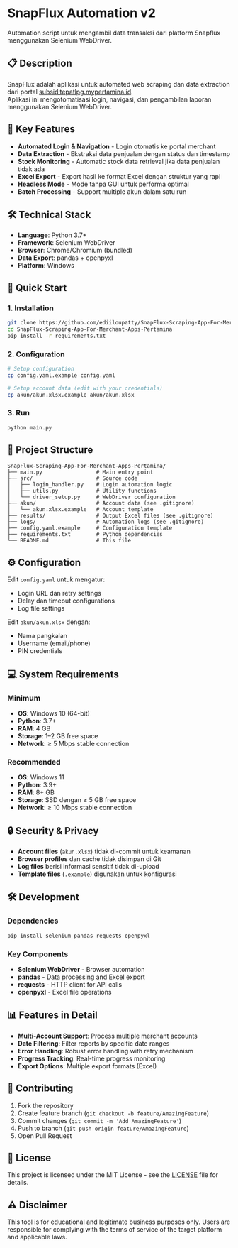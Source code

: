 # SnapFlux Automation v2

Automation script untuk mengambil data transaksi dari platform Snapflux menggunakan Selenium WebDriver.

## 📋 Description

SnapFlux adalah aplikasi untuk automated web scraping dan data extraction dari portal [subsiditepatlpg.mypertamina.id](https://subsiditepatlpg.mypertamina.id).  
Aplikasi ini mengotomatisasi login, navigasi, dan pengambilan laporan menggunakan Selenium WebDriver.

## 🚀 Key Features

- **Automated Login & Navigation** - Login otomatis ke portal merchant
- **Data Extraction** - Ekstraksi data penjualan dengan status dan timestamp
- **Stock Monitoring** - Automatic stock data retrieval jika data penjualan tidak ada
- **Excel Export** - Export hasil ke format Excel dengan struktur yang rapi
- **Headless Mode** - Mode tanpa GUI untuk performa optimal
- **Batch Processing** - Support multiple akun dalam satu run

## 🛠️ Technical Stack

- **Language**: Python 3.7+
- **Framework**: Selenium WebDriver
- **Browser**: Chrome/Chromium (bundled)
- **Data Export**: pandas + openpyxl
- **Platform**: Windows

## 🚀 Quick Start

### 1. Installation

```bash
git clone https://github.com/ediiloupatty/SnapFlux-Scraping-App-For-Merchant-Apps-Pertamina.git
cd SnapFlux-Scraping-App-For-Merchant-Apps-Pertamina
pip install -r requirements.txt
```

### 2. Configuration

```bash
# Setup configuration
cp config.yaml.example config.yaml

# Setup account data (edit with your credentials)
cp akun/akun.xlsx.example akun/akun.xlsx
```

### 3. Run

```bash
python main.py
```

## 📁 Project Structure

```
SnapFlux-Scraping-App-For-Merchant-Apps-Pertamina/
├── main.py                 # Main entry point
├── src/                    # Source code
│   ├── login_handler.py    # Login automation logic
│   ├── utils.py            # Utility functions
│   └── driver_setup.py     # WebDriver configuration
├── akun/                   # Account data (see .gitignore)
│   └── akun.xlsx.example   # Account template
├── results/                # Output Excel files (see .gitignore)
├── logs/                   # Automation logs (see .gitignore)
├── config.yaml.example     # Configuration template
├── requirements.txt        # Python dependencies
└── README.md               # This file
```

## ⚙️ Configuration

Edit `config.yaml` untuk mengatur:

- Login URL dan retry settings
- Delay dan timeout configurations
- Log file settings

Edit `akun/akun.xlsx` dengan:

- Nama pangkalan
- Username (email/phone)
- PIN credentials

## 💻 System Requirements

### Minimum

- **OS**: Windows 10 (64-bit)
- **Python**: 3.7+
- **RAM**: 4 GB
- **Storage**: 1–2 GB free space
- **Network**: ≥ 5 Mbps stable connection

### Recommended

- **OS**: Windows 11
- **Python**: 3.9+
- **RAM**: 8+ GB
- **Storage**: SSD dengan ≥ 5 GB free space
- **Network**: ≥ 10 Mbps stable connection

## 🔒 Security & Privacy

- **Account files** (`akun.xlsx`) tidak di-commit untuk keamanan
- **Browser profiles** dan cache tidak disimpan di Git
- **Log files** berisi informasi sensitif tidak di-upload
- **Template files** (`.example`) digunakan untuk konfigurasi

## 🛠️ Development

### Dependencies

```bash
pip install selenium pandas requests openpyxl
```

### Key Components

- **Selenium WebDriver** - Browser automation
- **pandas** - Data processing and Excel export
- **requests** - HTTP client for API calls
- **openpyxl** - Excel file operations

## 📊 Features in Detail

- **Multi-Account Support**: Process multiple merchant accounts
- **Date Filtering**: Filter reports by specific date ranges
- **Error Handling**: Robust error handling with retry mechanism
- **Progress Tracking**: Real-time progress monitoring
- **Export Options**: Multiple export formats (Excel)

## 🤝 Contributing

1. Fork the repository
2. Create feature branch (`git checkout -b feature/AmazingFeature`)
3. Commit changes (`git commit -m 'Add AmazingFeature'`)
4. Push to branch (`git push origin feature/AmazingFeature`)
5. Open Pull Request

## 📝 License

This project is licensed under the MIT License - see the [LICENSE](LICENSE) file for details.

## ⚠️ Disclaimer

This tool is for educational and legitimate business purposes only. Users are responsible for complying with the terms of service of the target platform and applicable laws.
